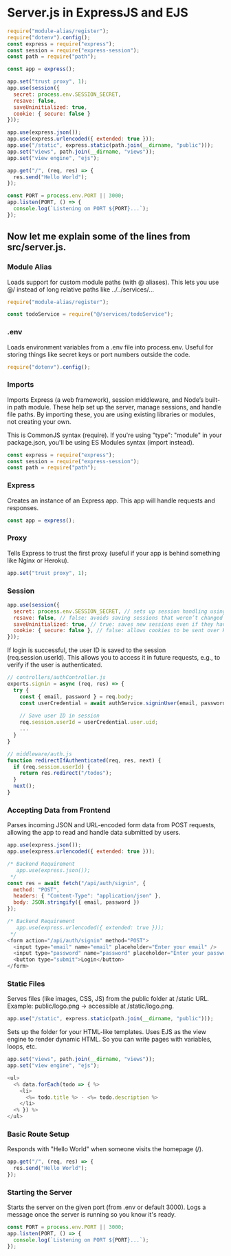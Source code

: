 # Server.js in ExpressJS and EJS
```js
require("module-alias/register");
require("dotenv").config();
const express = require("express");
const session = require("express-session");
const path = require("path");

const app = express();

app.set("trust proxy", 1);
app.use(session({
  secret: process.env.SESSION_SECRET,
  resave: false,
  saveUninitialized: true,
  cookie: { secure: false }
}));

app.use(express.json());
app.use(express.urlencoded({ extended: true }));
app.use("/static", express.static(path.join(__dirname, "public")));
app.set("views", path.join(__dirname, "views"));
app.set("view engine", "ejs");

app.get("/", (req, res) => {
  res.send("Hello World");
});

const PORT = process.env.PORT || 3000;
app.listen(PORT, () => {
  console.log(`Listening on PORT ${PORT}...`);
});
```

## Now let me explain some of the lines from src/server.js.
### Module Alias
Loads support for custom module paths (with @ aliases). This lets you use @/ instead of long relative paths like ../../services/...<br>
```js
require("module-alias/register");
```
```js
const todoService = require("@/services/todoService");
```

### .env
Loads environment variables from a .env file into process.env. Useful for storing things like secret keys or port numbers outside the code.<br>
```js
require("dotenv").config();
```

### Imports
Imports Express (a web framework), session middleware, and Node’s built-in path module. These help set up the server, manage sessions, and handle file paths. By importing these, you are using existing libraries or modules, not creating your own.<br>

This is CommonJS syntax (require). If you're using "type": "module" in your package.json, you'll be using ES Modules syntax (import instead).
```js
const express = require("express");
const session = require("express-session");
const path = require("path");
```

### Express
Creates an instance of an Express app. This app will handle requests and responses.<br>
```js
const app = express();
```

### Proxy
Tells Express to trust the first proxy (useful if your app is behind something like Nginx or Heroku).<br>
```js
app.set("trust proxy", 1);
```

### Session
```js
app.use(session({
  secret: process.env.SESSION_SECRET, // sets up session handling using a secret key
  resave: false, // false: avoids saving sessions that weren’t changed
  saveUninitialized: true, // true: saves new sessions even if they haven't changed.
  cookie: { secure: false }, // false: allows cookies to be sent over HTTP (not HTTPS) – useful for development
}));
```
If login is successful, the user ID is saved to the session (req.session.userId). This allows you to access it in future requests, e.g., to verify if the user is authenticated.
```js
// controllers/authController.js
exports.signin = async (req, res) => {
  try {
    const { email, password } = req.body;
    const userCredential = await authService.signinUser(email, password);
    
    // Save user ID in session
    req.session.userId = userCredential.user.uid;
    ...
  }
}
```
```js
// middleware/auth.js
function redirectIfAuthenticated(req, res, next) {
  if (req.session.userId) {
    return res.redirect("/todos");
  }
  next();
}
```

### Accepting Data from Frontend
Parses incoming JSON and URL-encoded form data from POST requests, allowing the app to read and handle data submitted by users.<br>
```js
app.use(express.json());
app.use(express.urlencoded({ extended: true }));
```
```js
/* Backend Requirement
   app.use(express.json());
 */
const res = await fetch("/api/auth/signin", {
  method: "POST",
  headers: { "Content-Type": "application/json" },
  body: JSON.stringify({ email, password })
});
```
```js
/* Backend Requirement
   app.use(express.urlencoded({ extended: true }));
 */
<form action="/api/auth/signin" method="POST">
  <input type="email" name="email" placeholder="Enter your email" />
  <input type="password" name="password" placeholder="Enter your password" />
  <button type="submit">Login</button>
</form>
```

### Static Files
Serves files (like images, CSS, JS) from the public folder at /static URL. Example: public/logo.png → accessible at /static/logo.png.<br>
```js
app.use("/static", express.static(path.join(__dirname, "public")));
```

Sets up the folder for your HTML-like templates. Uses EJS as the view engine to render dynamic HTML. So you can write pages with variables, loops, etc.<br>
```js
app.set("views", path.join(__dirname, "views"));
app.set("view engine", "ejs");
```
```js
<ul>
  <% data.forEach(todo => { %>
    <li>
      <%= todo.title %> - <%= todo.description %>
    </li>
  <% }) %>
</ul>
```

### Basic Route Setup
Responds with "Hello World" when someone visits the homepage (/).<br>
```js
app.get("/", (req, res) => {
  res.send("Hello World");
});
```

### Starting the Server
Starts the server on the given port (from .env or default 3000). Logs a message once the server is running so you know it's ready.<br>
```js
const PORT = process.env.PORT || 3000;
app.listen(PORT, () => {
  console.log(`Listening on PORT ${PORT}...`);
});
```

